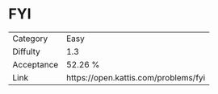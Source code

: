 # FYI

<table>
    <tr>
        <td>Category</td>
        <td>Easy</td>
    </tr>
    <tr>
        <td>Diffulty</td>
        <td>1.3</td>
    </tr>
    <tr>
        <td>Acceptance</td>
        <td>52.26 %</td>
    </tr>
    <tr>
        <td>Link</td>
        <td>https://open.kattis.com/problems/fyi</td>
    </tr>
</table>